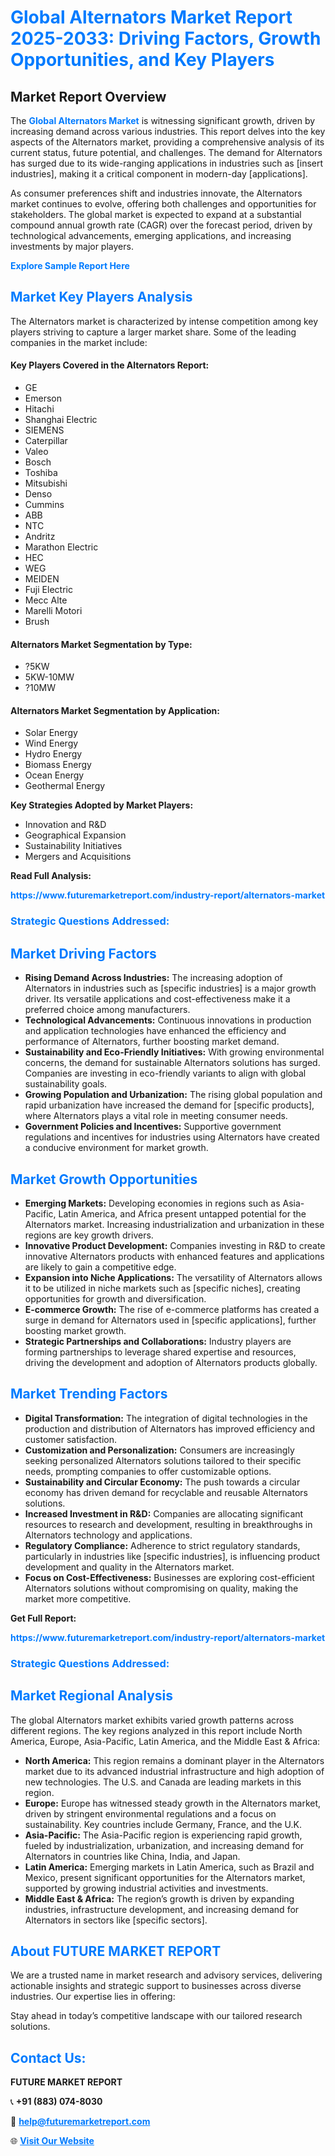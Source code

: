<h1 style="color: #007BFF;">Global Alternators Market Report 2025-2033: Driving Factors, Growth Opportunities, and Key Players</h1>

<section id="overview">
<h2>Market Report Overview</h2>
<p>The <a href="https://www.futuremarketreport.com/industry-report/alternators-market" style="color: #007BFF; text-decoration: none;"><strong>Global Alternators Market</strong></a> is witnessing significant growth, driven by increasing demand across various industries. This report delves into the key aspects of the Alternators market, providing a comprehensive analysis of its current status, future potential, and challenges. The demand for Alternators has surged due to its wide-ranging applications in industries such as [insert industries], making it a critical component in modern-day [applications].</p>
<p>As consumer preferences shift and industries innovate, the Alternators market continues to evolve, offering both challenges and opportunities for stakeholders. The global market is expected to expand at a substantial compound annual growth rate (CAGR) over the forecast period, driven by technological advancements, emerging applications, and increasing investments by major players.</p>
</section>

<section id="overview">
<p><a href="https://www.futuremarketreport.com/request-sample/reportId=60848" style="color: #007BFF; text-decoration: none;"><strong>Explore Sample Report Here</strong></a></p>
</section>

<section id="key-players">
<h2 style="color: #007BFF;">Market Key Players Analysis</h2>
<p>The Alternators market is characterized by intense competition among key players striving to capture a larger market share. Some of the leading companies in the market include:</p>
<h4>Key Players Covered in the Alternators Report:</h4>
<ul><li>GE</li><li>Emerson</li><li>Hitachi</li><li>Shanghai Electric</li><li>SIEMENS</li><li>Caterpillar</li><li>Valeo</li><li>Bosch</li><li>Toshiba</li><li>Mitsubishi</li><li>Denso</li><li>Cummins</li><li>ABB</li><li>NTC</li><li>Andritz</li><li>Marathon Electric</li><li>HEC</li><li>WEG</li><li>MEIDEN</li><li>Fuji Electric</li><li>Mecc Alte</li><li>Marelli Motori</li><li>Brush</li></ul>
<h4>Alternators Market Segmentation by Type:</h4>
<ul><li>?5KW</li><li>5KW-10MW</li><li>?10MW</li></ul>

<h4>Alternators Market Segmentation by Application:</h4>
<ul><li>Solar Energy</li><li>Wind Energy</li><li>Hydro Energy</li><li>Biomass Energy</li><li>Ocean Energy</li><li>Geothermal Energy</li></ul>
<p><strong>Key Strategies Adopted by Market Players:</strong></p>
<ul>
<li>Innovation and R&D</li>
<li>Geographical Expansion</li>
<li>Sustainability Initiatives</li>
<li>Mergers and Acquisitions</li>
</ul>
</section>

<section>
<p><strong>Read Full Analysis: </strong></p><a href="https://www.futuremarketreport.com/industry-report/alternators-market" style="color: #007BFF; text-decoration: none;"><strong>https://www.futuremarketreport.com/industry-report/alternators-market</strong></a>
<h3 style="color: #007BFF;">Strategic Questions Addressed:</h3>
</section>

<section id="driving-factors">
<h2 style="color: #007BFF;">Market Driving Factors</h2>
<ul>
<li><strong>Rising Demand Across Industries:</strong> The increasing adoption of Alternators in industries such as [specific industries] is a major growth driver. Its versatile applications and cost-effectiveness make it a preferred choice among manufacturers.</li>
<li><strong>Technological Advancements:</strong> Continuous innovations in production and application technologies have enhanced the efficiency and performance of Alternators, further boosting market demand.</li>
<li><strong>Sustainability and Eco-Friendly Initiatives:</strong> With growing environmental concerns, the demand for sustainable Alternators solutions has surged. Companies are investing in eco-friendly variants to align with global sustainability goals.</li>
<li><strong>Growing Population and Urbanization:</strong> The rising global population and rapid urbanization have increased the demand for [specific products], where Alternators plays a vital role in meeting consumer needs.</li>
<li><strong>Government Policies and Incentives:</strong> Supportive government regulations and incentives for industries using Alternators have created a conducive environment for market growth.</li>
</ul>
</section>

<section id="growth-opportunities">
<h2 style="color: #007BFF;">Market Growth Opportunities</h2>
<ul>
<li><strong>Emerging Markets:</strong> Developing economies in regions such as Asia-Pacific, Latin America, and Africa present untapped potential for the Alternators market. Increasing industrialization and urbanization in these regions are key growth drivers.</li>
<li><strong>Innovative Product Development:</strong> Companies investing in R&D to create innovative Alternators products with enhanced features and applications are likely to gain a competitive edge.</li>
<li><strong>Expansion into Niche Applications:</strong> The versatility of Alternators allows it to be utilized in niche markets such as [specific niches], creating opportunities for growth and diversification.</li>
<li><strong>E-commerce Growth:</strong> The rise of e-commerce platforms has created a surge in demand for Alternators used in [specific applications], further boosting market growth.</li>
<li><strong>Strategic Partnerships and Collaborations:</strong> Industry players are forming partnerships to leverage shared expertise and resources, driving the development and adoption of Alternators products globally.</li>
</ul>
</section>

<section id="trending-factors">
<h2 style="color: #007BFF;">Market Trending Factors</h2>
<ul>
<li><strong>Digital Transformation:</strong> The integration of digital technologies in the production and distribution of Alternators has improved efficiency and customer satisfaction.</li>
<li><strong>Customization and Personalization:</strong> Consumers are increasingly seeking personalized Alternators solutions tailored to their specific needs, prompting companies to offer customizable options.</li>
<li><strong>Sustainability and Circular Economy:</strong> The push towards a circular economy has driven demand for recyclable and reusable Alternators solutions.</li>
<li><strong>Increased Investment in R&D:</strong> Companies are allocating significant resources to research and development, resulting in breakthroughs in Alternators technology and applications.</li>
<li><strong>Regulatory Compliance:</strong> Adherence to strict regulatory standards, particularly in industries like [specific industries], is influencing product development and quality in the Alternators market.</li>
<li><strong>Focus on Cost-Effectiveness:</strong> Businesses are exploring cost-efficient Alternators solutions without compromising on quality, making the market more competitive.</li>
</ul>
</section>

<section>
<p><strong>Get Full Report: </strong></p><a href="https://www.futuremarketreport.com/industry-report/alternators-market" style="color: #007BFF; text-decoration: none;"><strong>https://www.futuremarketreport.com/industry-report/alternators-market</strong></a>
<h3 style="color: #007BFF;">Strategic Questions Addressed:</h3>
</section>


<section id="regional-analysis">
<h2 style="color: #007BFF;">Market Regional Analysis</h2>
<p>The global Alternators market exhibits varied growth patterns across different regions. The key regions analyzed in this report include North America, Europe, Asia-Pacific, Latin America, and the Middle East & Africa:</p>
<ul>
<li><strong>North America:</strong> This region remains a dominant player in the Alternators market due to its advanced industrial infrastructure and high adoption of new technologies. The U.S. and Canada are leading markets in this region.</li>
<li><strong>Europe:</strong> Europe has witnessed steady growth in the Alternators market, driven by stringent environmental regulations and a focus on sustainability. Key countries include Germany, France, and the U.K.</li>
<li><strong>Asia-Pacific:</strong> The Asia-Pacific region is experiencing rapid growth, fueled by industrialization, urbanization, and increasing demand for Alternators in countries like China, India, and Japan.</li>
<li><strong>Latin America:</strong> Emerging markets in Latin America, such as Brazil and Mexico, present significant opportunities for the Alternators market, supported by growing industrial activities and investments.</li>
<li><strong>Middle East & Africa:</strong> The region’s growth is driven by expanding industries, infrastructure development, and increasing demand for Alternators in sectors like [specific sectors].</li>
</ul>
</section>

<footer>
<h2 style="color: #007BFF;">About FUTURE MARKET REPORT</h2>
<p>We are a trusted name in market research and advisory services, delivering actionable insights and strategic support to businesses across diverse industries. Our expertise lies in offering:</p>

<p>Stay ahead in today’s competitive landscape with our tailored research solutions.</p>

<h2 style="color: #007BFF;">Contact Us:</h2>
<p><strong>FUTURE MARKET REPORT</strong></p>
<p>📞 <strong>+91 (883) 074-8030</strong></p>
<p>📧 <strong><a href="mailto:help@futuremarketreport.com" style="color: #007BFF;">help@futuremarketreport.com</a></strong></p>
<p>🌐 <strong><a href="https://www.futuremarketreport.com/" style="color: #007BFF;">Visit Our Website</a></strong></p>
</footer>